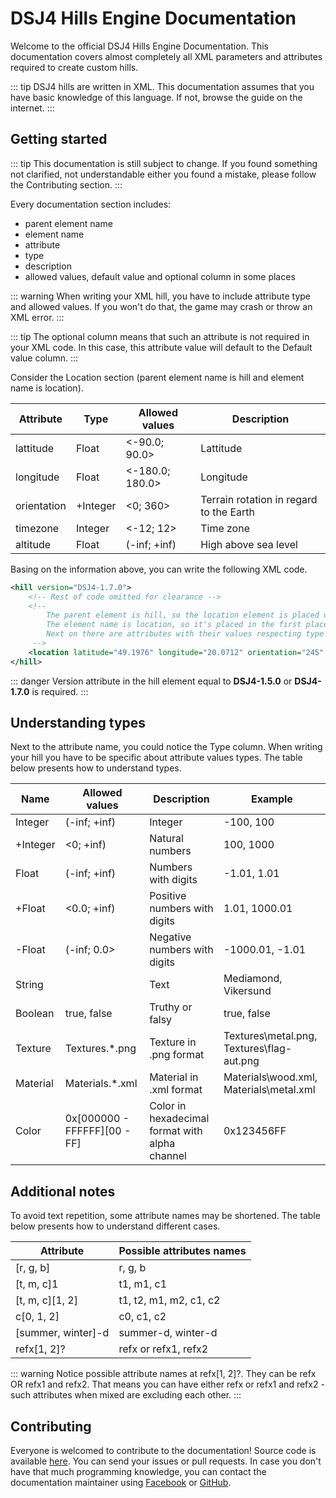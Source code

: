 # DSJ4 Hills Engine Documentation

Welcome to the official DSJ4 Hills Engine Documentation. This documentation covers almost completely all XML parameters and attributes required to create custom hills.

::: tip
DSJ4 hills are written in XML. This documentation assumes that you have basic knowledge of this language. If not, browse the guide on the internet.
:::

## Getting started

::: tip
This documentation is still subject to change. If you found something not clarified, not understandable either you found a mistake, please follow the Contributing section.
:::

Every documentation section includes:

* parent element name
* element name
* attribute
* type
* description
* allowed values, default value and optional column in some places

::: warning
When writing your XML hill, you have to include attribute type and allowed values. If you won't do that, the game may crash or throw an XML error.
:::

::: tip
The optional column means that such an attribute is not required in your XML code. In this case, this attribute value will default to the Default value column.
:::

Consider the Location section (parent element name is hill and element name is location).

| Attribute   | Type     | Allowed values  | Description                             |
| ----------- | -------- | --------------- | --------------------------------------- |
| lattitude   | Float    | <-90.0; 90.0>   | Lattitude                               |
| longitude   | Float    | <-180.0; 180.0> | Longitude                               |
| orientation | +Integer | <0; 360>        | Terrain rotation in regard to the Earth |
| timezone    | Integer  | <-12; 12>       | Time zone                               |
| altitude    | Float    | (-inf; +inf)    | High above sea level                    |

Basing on the information above, you can write the following XML code.

``` xml
<hill version="DSJ4-1.7.0">
    <!-- Rest of code omitted for clearance -->
    <!-- 
        The parent element is hill, so the location element is placed under the hill attribute
        The element name is location, so it's placed in the first place as an attribute
        Next on there are attributes with their values respecting type and allowed values.
     -->
    <location latitude="49.1976" longitude="20.0712" orientation="245" timezone="2" altitude="1300" />
</hill>
```

::: danger
Version attribute in the hill element equal to **DSJ4-1.5.0** or **DSJ4-1.7.0** is required.
:::

## Understanding types

Next to the attribute name, you could notice the Type column. When writing your hill you have to be specific about attribute values types. The table below presents how to understand types.

| Name     | Allowed values               | Description                                    | Example                                   |
| -------- | ---------------------------- | ---------------------------------------------- | ----------------------------------------- |
| Integer  | (-inf; +inf)                 | Integer                                        | -100, 100                                 |
| +Integer | <0; +inf)                    | Natural numbers                                | 100, 1000                                 |
| Float    | (-inf; +inf)                 | Numbers with digits                            | -1.01, 1.01                               |
| +Float   | <0.0; +inf)                  | Positive numbers with digits                   | 1.01, 1000.01                             |
| -Float   | (-inf; 0.0>                  | Negative numbers with digits                   | -1000.01, -1.01                           |
| String   |                              | Text                                           | Mediamond, Vikersund                      |
| Boolean  | true, false                  | Truthy or falsy                                | true, false                               |
| Texture  | Textures\.*.png              | Texture in .png format                         | Textures\metal.png, Textures\flag-aut.png |
| Material | Materials\.*.xml             | Material in .xml format                        | Materials\wood.xml, Materials\metal.xml   |
| Color    | 0x[000000 - FFFFFF][00 - FF] | Color in hexadecimal format with alpha channel | 0x123456FF                                |

## Additional notes

To avoid text repetition, some attribute names may be shortened. The table below presents how to understand different cases.

| Attribute          | Possible attributes names |
| ------------------ | ------------------------- |
| [r, g, b]          | r, g, b                   |
| [t, m, c]1         | t1, m1, c1                |
| [t, m, c][1, 2]    | t1, t2, m1, m2, c1, c2    |
| c[0, 1, 2]         | c0, c1, c2                |
| [summer, winter]-d | summer-d, winter-d        |
| refx[1, 2]?        | refx or refx1, refx2      |

::: warning
Notice possible attribute names at refx[1, 2]?. They can be refx OR refx1 and refx2. That means you can have either refx or refx1 and refx2 - such attributes when mixed are excluding each other.
:::

## Contributing

Everyone is welcomed to contribute to the documentation! Source code is available [here](https://github.com/Gorisek-Bros/docs). You can send your issues or pull requests. In case you don't have that much programming knowledge, you can contact the documentation maintainer using [Facebook](https://facebook.com/grzegorz.perun/) or [GitHub](https://github.com/Mensix/).
